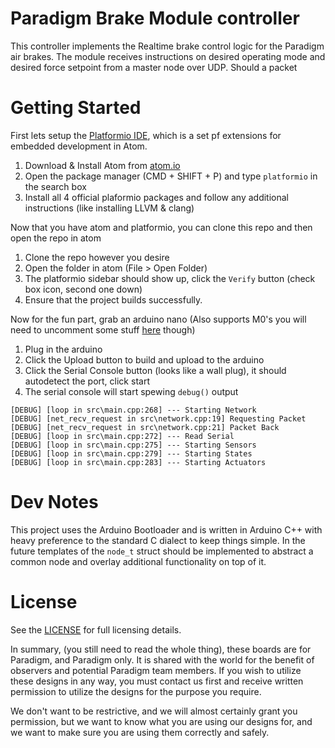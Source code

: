 # Paradigm Brake Module controller

This controller implements the Realtime brake control logic for the Paradigm air
brakes. The module receives instructions on desired operating mode and desired
force setpoint from a master node over UDP. Should a packet

# Getting Started

First lets setup the [Platformio IDE](http://platformio.org/), which is a set pf extensions for embedded development in Atom.

1. Download & Install Atom from [atom.io](https://atom.io)
2. Open the package manager (CMD + SHIFT + P) and type `platformio` in the search box
3. Install all 4 official plaformio packages and follow any additional instructions (like installing LLVM & clang)

Now that you have atom and platformio, you can clone this repo and then open the repo in atom

1. Clone the repo however you desire
2. Open the folder in atom (File > Open Folder)
3. The platformio sidebar should show up, click the `Verify` button (check box icon, second one down)
4. Ensure that the project builds successfully.

Now for the fun part, grab an arduino nano (Also supports M0's you will need to uncomment some stuff [here](platformio.ini) though)

1. Plug in the arduino
2. Click the Upload button to build and upload to the arduino
3. Click the Serial Console button (looks like a wall plug), it should autodetect the port, click start
4. The serial console will start spewing `debug()` output

```
[DEBUG] [loop in src\main.cpp:268] --- Starting Network
[DEBUG] [net_recv_request in src\network.cpp:19] Requesting Packet
[DEBUG] [net_recv_request in src\network.cpp:21] Packet Back
[DEBUG] [loop in src\main.cpp:272] --- Read Serial
[DEBUG] [loop in src\main.cpp:275] --- Starting Sensors
[DEBUG] [loop in src\main.cpp:279] --- Starting States
[DEBUG] [loop in src\main.cpp:283] --- Starting Actuators
```


# Dev Notes

This project uses the Arduino Bootloader and is written in Arduino C++ with
heavy preference to the standard C dialect to keep things simple.  In the
future templates of the `node_t` struct should be implemented to abstract a
common node and overlay additional functionality on top of it.

# License

See the [LICENSE](LICENSE) for full licensing details.

In summary, (you still need to read the whole thing), these boards are for Paradigm,
and Paradigm only. It is shared with the world for the benefit of observers and
potential Paradigm team members. If you wish to utilize these designs in any
way, you must contact us first and receive written permission to utilize the
designs for the purpose you require.

We don't want to be restrictive, and we will almost certainly grant you permission,
but we want to know what you are using our designs for, and we want to make sure
you are using them correctly and safely.
